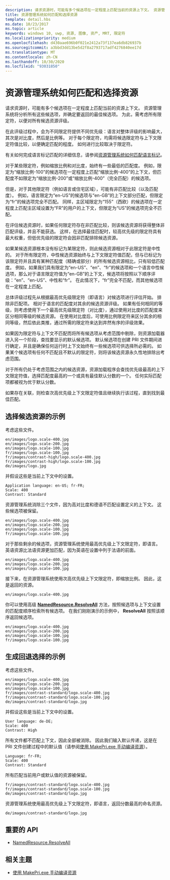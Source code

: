```yaml
---
description: 请求资源时，可能有多个候选项在一定程度上匹配当前的资源上下文。 资源管理系统将分析所有这些候选项，并确定要返回的最佳候选项。 本主题详细介绍了该过程，并提供了示例。
title: 资源管理系统如何匹配和选择资源
template: detail.hbs
ms.date: 10/23/2017
ms.topic: article
keywords: windows 10, uwp, 资源, 图像, 资产, MRT, 限定符
ms.localizationpriority: medium
ms.openlocfilehash: d430aae696b0f021e2412a73f137ea6db826937b
ms.sourcegitcommit: a3bbd3dd13be5d2f8a2793717adf4276840ee17d
ms.translationtype: MT
ms.contentlocale: zh-CN
ms.lasthandoff: 10/30/2020
ms.locfileid: "93031850"
---
```

# <a name="how-the-resource-management-system-matches-and-chooses-resources"></a>资源管理系统如何匹配和选择资源
请求资源时，可能有多个候选项在一定程度上匹配当前的资源上下文。 资源管理系统将分析所有这些候选项，并确定要返回的最佳候选项。 为此，需考虑所有限定符，以便对所有候选资源评级。

在此评级过程中，会为不同限定符提供不同优先级：语言对整体评级的影响最大，其次是对比度，然后是比例等。 对于每个限定符，均需将候选限定符与上下文限定符值比较，以便确定匹配的程度。 如何进行比较取决于限定符。

有关如何完成语言标记匹配的详细信息，请参阅[资源管理系统如何匹配语言标记](how-rms-matches-lang-tags.md)。

对于某些限定符，例如缩放比例和对比度，始终有一些最低的匹配度。 例如，限定为“缩放比例-100”的候选项在一定程度上匹配“缩放比例-400”的上下文，但匹配度不如限定为“缩放比例-200”或“缩放比例-400”（完全匹配）的候选项。

但是，对于其他限定符（例如语言或住宅区域），可能有非匹配比较（以及匹配度）。 例如，语言限定为“en-US”的候选项与“en-GB”的上下文部分匹配，但限定为“fr”的候选项完全不匹配。 同样，主区域限定为“155”（西欧）的候选项在一定程度上匹配主区域设置为“FR”的用户的上下文，但限定为“US”的候选项完全不匹配。

在评估候选资源时，如果任何限定符存在非匹配比较，则该候选资源将获得整体非匹配评级，并且不能获选。 这样，在选择最佳匹配时，较高优先级的限定符具有最大权重，但低优先级的限定符会因非匹配排除候选资源。

如果某候选资源根本没有标记为某限定符，则此候选资源相对于此限定符是中性的。 对于所有限定符，中性候选资源始终与上下文限定符值匹配，但与已标记为该限定符并且具有某种匹配度（精确或部分）的所有候选资源相比，只有较低匹配度。 例如，如果我们具有限定为“en-US”、“en”、“fr”的候选项和一个语言中性候选项，那么对于语言限定符值为“en-GB”的上下文，候选项将按照以下顺序评级：“en”、“en-US”、中性和“fr”。 在此情况下，“fr”完全不匹配，而其他候选项在一定程度上匹配。

总体评级过程先从根据最高优先级限定符（即语言）对候选项进行评估开始。 排除非匹配项。 相对于语言的匹配度对其余的候选资源评级。 如果有任何相同的等级，则考虑使用下一个最高优先级限定符（对比度），通过使用对比度的匹配度来区分相同等级的候选资源。 在使用对比度后，可使用比例限定符来区分其余的相同等级，然后依此类推，通过所需的限定符来达到井然有序的评级效果。

如果因为限定符与上下文不匹配而将所有候选项从考虑范围中剔除，则资源加载器进入另一个阶段，查找要显示的默认候选项。 默认候选项在创建 PRI 文件期间进行确定，并且是确保任何运行时上下文始终有一些候选项可供选择所必需的。 如果某个候选项有任何不匹配且不默认的限定符，则将该候选资源永久性地排除出考虑范围。

对于所有仍处于考虑范围之内的候选资源，资源加载程序会查找优先级最高的上下文限定符值，选择匹配度最高的一个或具有最佳默认分数的一个。 任何实际匹配项都被视为优于默认分数。

如果存在关联，则检查次高优先级上下文限定符值且继续执行该过程，直到找到最佳匹配。

## <a name="example-of-choosing-a-resource-candidate"></a>选择候选资源的示例
考虑这些文件。

```console
en/images/logo.scale-400.jpg
en/images/logo.scale-200.jpg
en/images/logo.scale-100.jpg  
fr/images/logo.scale-100.jpg
fr/images/contrast-high/logo.scale-400.jpg
fr/images/contrast-high/logo.scale-100.jpg
de/images/logo.jpg
```

并假设这些是当前上下文中的设置。

```console
Application language: en-US; fr-FR;
Scale: 400
Contrast: Standard
```

资源管理系统消除三个文件，因为高对比度和德语不匹配设置定义的上下文。 这些候选项被保留。

```console
en/images/logo.scale-400.jpg
en/images/logo.scale-200.jpg
en/images/logo.scale-100.jpg  
fr/images/logo.scale-100.jpg
```

对于那些剩余的候选项，资源管理系统使用最高优先级上下文限定符，即语言。 英语资源比法语资源更加匹配，因为英语在设置中列于法语的前面。

```console
en/images/logo.scale-400.jpg
en/images/logo.scale-200.jpg
en/images/logo.scale-100.jpg  
```

接下来，在资源管理系统使用次高优先级上下文限定符，即缩放比例。 因此，这是返回的资源。

```console
en/images/logo.scale-400.jpg
```

你可以使用高级 [**NamedResource.ResolveAll**](/uwp/api/windows.applicationmodel.resources.core.namedresource.resolveall?branch=live) 方法，按照候选项与上下文设置的匹配度顺序检索所有候选项。 在我们刚刚演示的示例中， **ResolveAll** 按照该顺序返回候选项。

```console
en/images/logo.scale-400.jpg
en/images/logo.scale-200.jpg
en/images/logo.scale-100.jpg  
fr/images/logo.scale-100.jpg
```

## <a name="example-of-producing-a-fallback-choice"></a>生成回退选择的示例
考虑这些文件。

```console
en/images/logo.scale-400.jpg
en/images/logo.scale-200.jpg
en/images/logo.scale-100.jpg  
fr/images/contrast-standard/logo.scale-400.jpg
fr/images/contrast-standard/logo.scale-100.jpg
de/images/contrast-standard/logo.jpg
```

并假设这些是当前上下文中的设置。

```console
User language: de-DE;
Scale: 400
Contrast: High
```

所有文件都不匹配上下文，因此全部被消除。 因此我们输入默认传递，这是在 PRI 文件创建过程中的默认值（请参阅[使用 MakePri.exe 手动编译资源](compile-resources-manually-with-makepri.md)）。

```console
Language: fr-FR;
Scale: 400
Contrast: Standard
```

所有匹配当前用户或默认值的资源被保留。

```console
fr/images/contrast-standard/logo.scale-400.jpg
fr/images/contrast-standard/logo.scale-100.jpg
de/images/contrast-standard/logo.jpg
```

资源管理系统使用最高优先级上下文限定符，即语言，返回分数最高的命名资源。

```console
de/images/contrast-standard/logo.jpg
```

## <a name="important-apis"></a>重要的 API
* [NamedResource.ResolveAll](/uwp/api/windows.applicationmodel.resources.core.namedresource.resolveall?branch=live)

## <a name="related-topics"></a>相关主题
* [使用 MakePri.exe 手动编译资源](compile-resources-manually-with-makepri.md)
